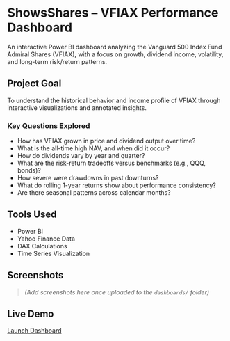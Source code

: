 # ShowsShares – VFIAX Performance Dashboard

An interactive Power BI dashboard analyzing the Vanguard 500 Index Fund Admiral Shares (VFIAX), with a focus on growth, dividend income, volatility, and long-term risk/return patterns.

## Project Goal

To understand the historical behavior and income profile of VFIAX through interactive visualizations and annotated insights.

### Key Questions Explored

- How has VFIAX grown in price and dividend output over time?
- What is the all-time high NAV, and when did it occur?
- How do dividends vary by year and quarter?
- What are the risk-return tradeoffs versus benchmarks (e.g., QQQ, bonds)?
- How severe were drawdowns in past downturns?
- What do rolling 1-year returns show about performance consistency?
- Are there seasonal patterns across calendar months?

## Tools Used

- Power BI  
- Yahoo Finance Data  
- DAX Calculations  
- Time Series Visualization

## Screenshots

> *(Add screenshots here once uploaded to the `dashboards/` folder)*

## Live Demo
[Launch Dashboard]([https://app.powerbi.com/view?r=eyJrIjoi...](https://app.powerbi.com/groups/me/reports/b3d0e974-48bd-44e3-96df-145994cb11c2/62520ce309c35cf8f940?experience=power-bi))

